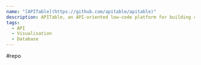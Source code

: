 ```yaml
---
name: "[APITable](https://github.com/apitable/apitable)"
description: APITable, an API-oriented low-code platform for building collaborative apps and better than all other Airtable open-source alternatives.
tags:
  - API
  - Visualisation
  - Database
---
```

#repo